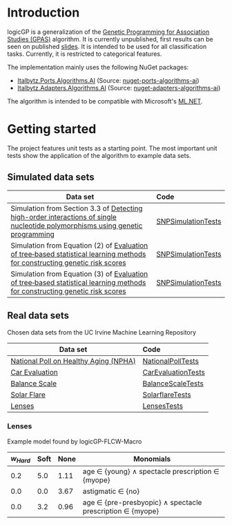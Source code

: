 # Introduction

logicGP is a generalization of the [Genetic Programming for Association Studies (GPAS)](https://doi.org/10.1093/bioinformatics/btm522) algorithm. It is currently unpublished, first results can be seen on published [slides](https://isd-nunkesser.github.io/slides/ISDBlackHighlyInterpretablePredictionModels.html#/logicgp).
It is intended to be used for all classification tasks. Currently, it is restricted to categorical features. 

The implementation mainly uses the following NuGet packages:

- [Italbytz.Ports.Algorithms.AI](https://www.nuget.org/packages/Italbytz.Ports.Algorithms.AI) (Source: [nuget-ports-algorithms-ai](https://github.com/Italbytz/nuget-ports-algorithms-ai))
- [Italbytz.Adapters.Algorithms.AI](https://www.nuget.org/packages/Italbytz.Adapters.Algorithms.AI) (Source: [nuget-adapters-algorithms-ai](https://github.com/Italbytz/nuget-adapters-algorithms-ai))

The algorithm is intended to be compatible with Microsoft's [ML.NET](https://dotnet.microsoft.com/en-us/apps/ai/ml-dotnet).

# Getting started

The project features unit tests as a starting point. The most important unit tests show the application of the algorithm to example data sets.

## Simulated data sets

|Data set| Code|
| ------ | :---|
|Simulation from Section 3.3 of [Detecting high-order interactions of single nucleotide polymorphisms using genetic programming](https://doi.org/10.1093/bioinformatics/btm522)|[SNPSimulationTests](/logicGP/logicGP.Tests/Unit/Data/Simulated/SNPSimulationTests.cs)|
|Simulation from Equation (2) of [Evaluation of tree‑based statistical learning methods for constructing genetic risk scores](https://doi.org/10.1186/s12859-022-04634-w)|[SNPSimulationTests](/logicGP/logicGP.Tests/Unit/Data/Simulated/SNPSimulationTests.cs)|
|Simulation from Equation (3) of [Evaluation of tree‑based statistical learning methods for constructing genetic risk scores](https://doi.org/10.1186/s12859-022-04634-w)|[SNPSimulationTests](/logicGP/logicGP.Tests/Unit/Data/Simulated/SNPSimulationTests.cs)|

## Real data sets

Chosen data sets from the UC Irvine Machine Learning Repository

|Data set| Code|
| ------ | :---|
|[National Poll on Healthy Aging (NPHA)](https://archive.ics.uci.edu/dataset/936/national+poll+on+healthy+aging+(npha))|[NationalPollTests](/logicGP/logicGP.Tests/Unit/Data/Real/NationalPollTests.cs)|
|[Car Evaluation](https://archive.ics.uci.edu/dataset/19/car+evaluation)|[CarEvaluationTests](/logicGP/logicGP.Tests/Unit/Data/Real/CarEvaluationTests.cs)|
|[Balance Scale](https://archive.ics.uci.edu/dataset/12/balance+scale)|[BalanceScaleTests](/logicGP/logicGP.Tests/Unit/Data/Real/BalanceScaleTests.cs)|
|[Solar Flare](https://archive.ics.uci.edu/dataset/89/solar+flare)|[SolarflareTests](/logicGP/logicGP.Tests/Unit/Data/Real/SolarflareTests.cs)|
|[Lenses](https://archive.ics.uci.edu/dataset/58/lenses)|[LensesTests](/logicGP/logicGP.Tests/Unit/Data/Real/LensesTests.cs)|

### Lenses

Example model found by logicGP-FLCW-Macro 

| $w_{Hard}$ | Soft | None  | Monomials                                                                 |
|------|------|-------|---------------------------------------------------------------------------|
| 0.2  | 5.0  | 1.11  | age ∈ {young} ∧ spectacle prescription ∈ {myope}                         |
| 0.0  | 0.0  | 3.67  | astigmatic ∈ {no}                                                        |
| 0.0  | 3.2  | 0.96  | age ∈ {pre-presbyopic} ∧ spectacle prescription ∈ {myope}               |

